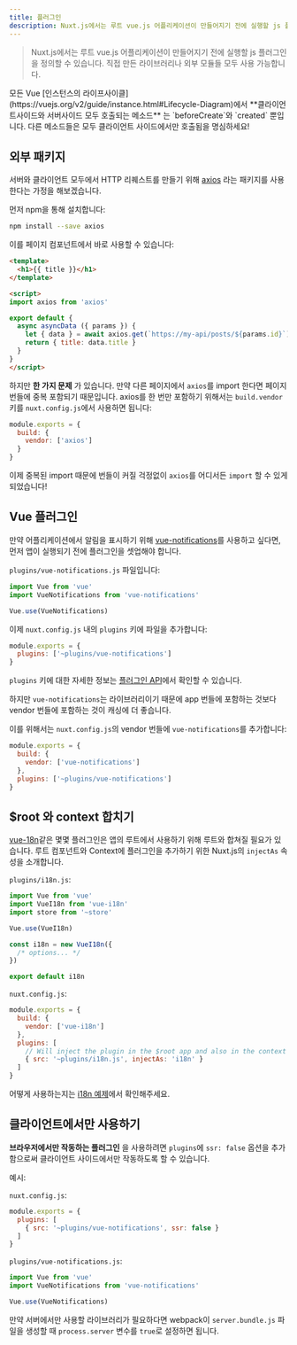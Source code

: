 ```yaml
---
title: 플러그인
description: Nuxt.js에서는 루트 vue.js 어플리케이션이 만들어지기 전에 실행할 js 플러그인을 정의할 수 있습니다. 직접 만든 라이브러리나 외부 모듈들 모두 사용 가능합니다.
---
```


> Nuxt.js에서는 루트 vue.js 어플리케이션이 만들어지기 전에 실행할 js 플러그인을 정의할 수 있습니다. 직접 만든 라이브러리나 외부 모듈들 모두 사용 가능합니다.

<div class="Alert">모든 Vue [인스턴스의 라이프사이클](https://vuejs.org/v2/guide/instance.html#Lifecycle-Diagram)에서 **클라이언트사이드와 서버사이드 모두 호출되는 메소드** 는 `beforeCreate`와 `created` 뿐입니다. 다른 메소드들은 모두 클라이언트 사이드에서만 호출됨을 명심하세요!</div>

## 외부 패키지

서버와 클라이언트 모두에서 HTTP 리퀘스트를 만들기 위해 [axios](https://github.com/mzabriskie/axios) 라는 패키지를 사용한다는 가정을 해보겠습니다.

먼저 npm을 통해 설치합니다:

```bash
npm install --save axios
```

이를 페이지 컴포넌트에서 바로 사용할 수 있습니다:

```html
<template>
  <h1>{{ title }}</h1>
</template>

<script>
import axios from 'axios'

export default {
  async asyncData ({ params }) {
    let { data } = await axios.get(`https://my-api/posts/${params.id}`)
    return { title: data.title }
  }
}
</script>
```

하지만 **한 가지 문제** 가 있습니다. 만약 다른 페이지에서 `axios`를 import 한다면 페이지 번들에 중복 포함되기 때문입니다. axios를 한 번만 포함하기 위해서는 `build.vendor` 키를 `nuxt.config.js`에서 사용하면 됩니다:

```js
module.exports = {
  build: {
    vendor: ['axios']
  }
}
```

이제 중복된 import 때문에 번들이 커질 걱정없이 `axios`를 어디서든 `import` 할 수 있게 되었습니다!

## Vue 플러그인

만약 어플리케이션에서 알림을 표시하기 위해 [vue-notifications](https://github.com/se-panfilov/vue-notifications)를 사용하고 싶다면, 먼저 앱이 실행되기 전에 플러그인을 셋업해야 합니다.

`plugins/vue-notifications.js` 파일입니다:
```js
import Vue from 'vue'
import VueNotifications from 'vue-notifications'

Vue.use(VueNotifications)
```

이제 `nuxt.config.js` 내의 `plugins` 키에 파일을 추가합니다:
```js
module.exports = {
  plugins: ['~plugins/vue-notifications']
}
```

`plugins` 키에 대한 자세한 정보는 [플러그인 API](/api/configuration-plugins)에서 확인할 수 있습니다.

하지만 `vue-notifications`는 라이브러리이기 때문에 app 번들에 포함하는 것보다 vendor 번들에 포함하는 것이 캐싱에 더 좋습니다.

이를 위해서는 `nuxt.config.js`의 vendor 번들에 `vue-notifications`를 추가합니다:
```js
module.exports = {
  build: {
    vendor: ['vue-notifications']
  },
  plugins: ['~plugins/vue-notifications']
}
```

## $root 와 context 합치기

[vue-18n](https://github.com/kazupon/vue-i18n)같은 몇몇 플러그인은 앱의 루트에서 사용하기 위해 루트와 합쳐질 필요가 있습니다. 루트 컴포넌트와 Context에 플러그인을 추가하기 위한 Nuxt.js의 `injectAs` 속성을 소개합니다.

`plugins/i18n.js`:
```js
import Vue from 'vue'
import VueI18n from 'vue-i18n'
import store from '~store'

Vue.use(VueI18n)

const i18n = new VueI18n({
  /* options... */
})

export default i18n
```

`nuxt.config.js`:
```js
module.exports = {
  build: {
    vendor: ['vue-i18n']
  },
  plugins: [
    // Will inject the plugin in the $root app and also in the context as `i18n`
    { src: '~plugins/i18n.js', injectAs: 'i18n' }
  ]
}
```

어떻게 사용하는지는 [i18n 예제](/examples/i18n)에서 확인해주세요.

## 클라이언트에서만 사용하기

**브라우저에서만 작동하는 플러그인** 을 사용하려면 `plugins`에 `ssr: false` 옵션을 추가함으로써 클라이언트 사이드에서만 작동하도록 할 수 있습니다.

예시:

`nuxt.config.js`:
```js
module.exports = {
  plugins: [
    { src: '~plugins/vue-notifications', ssr: false }
  ]
}
```

`plugins/vue-notifications.js`:
```js
import Vue from 'vue'
import VueNotifications from 'vue-notifications'

Vue.use(VueNotifications)
```

만약 서버에서만 사용할 라이브러리가 필요하다면 webpack이 `server.bundle.js` 파일을 생성할 때 `process.server` 변수를 `true`로 설정하면 됩니다.

